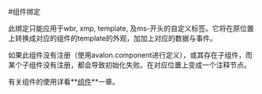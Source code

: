 #组件绑定

此绑定只能应用于wbr, xmp, template, 及ms-开头的自定义标签。它将在原位置上转换成对应的组件的template的外观，加加上对应的数据与事件。


如果此组件没有注册（使用avalon.component进行定义），或其存在子组件，而某个子组件没有注册，都会导致初始化失败。在对应位置上变成一个注释节点。

有关组件的使用详看**[组件](../component.md)**一章。


